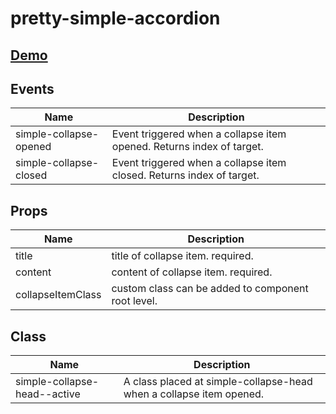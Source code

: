 # pretty-simple-accordion

## [Demo](https://codesandbox.io/s/github/jnh0222/pretty-simple-accordion)

## Events
| Name  	                     | Description                                                           |
|---    	                     |---	                                                                   |
| simple-collapse-opened       | Event triggered when a collapse item opened. Returns index of target. |
| simple-collapse-closed       | Event triggered when a collapse item closed. Returns index of target. |

## Props
| Name                  | Description                                        |
|---                    |---	                                               |
| title                 | title of collapse item. required.                  |
| content               | content of collapse item. required.                |
| collapseItemClass     | custom class can be added to component root level. |

## Class
| Name  	                     | Description                                                         |
|---    	                     |---	                                                                 |
| simple-collapse-head--active | A class placed at simple-collapse-head when a collapse item opened. |